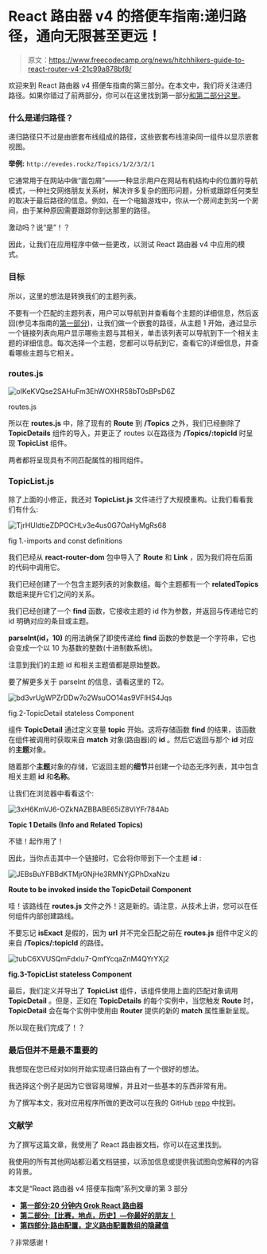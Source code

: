 # React 路由器 v4 的搭便车指南:递归路径，通向无限甚至更远！

> 原文：<https://www.freecodecamp.org/news/hitchhikers-guide-to-react-router-v4-21c99a878bf8/>

欢迎来到 React 路由器 v4 搭便车指南的第三部分。在本文中，我们将关注递归路径。如果你错过了前两部分，你可以在这里找到第一部分[和第二部分](https://www.freecodecamp.org/news/hitchhikers-guide-to-react-router-v4-a957c6a5aa18/)[这里](https://www.freecodecamp.org/news/hitchhikers-guide-to-react-router-v4-4b12e369d10/)。

### 什么是递归路径？

递归路径只不过是由嵌套布线组成的路径，这些嵌套布线渲染同一组件以显示嵌套视图。

**举例:** `http://evedes.rockz/Topics/1/2/3/2/1`

它通常用于在网站中做“面包屑”——一种显示用户在网站有机结构中的位置的导航模式，一种社交网络朋友关系树，解决许多复杂的图形问题，分析或跟踪任何类型的取决于最后路径的信息。例如，在一个电脑游戏中，你从一个房间走到另一个房间，由于某种原因需要跟踪你到达那里的路径。

激动吗？说“是”！？

因此，让我们在应用程序中做一些更改，以测试 React 路由器 v4 中应用的模式。

### 目标

所以，这里的想法是转换我们的主题列表。

不要有一个匹配的主题列表，用户可以导航到并查看每个主题的详细信息，然后返回(参见本指南的[第一部分](https://medium.freecodecamp.org/hitchhikers-guide-to-react-router-v4-a957c6a5aa18))，让我们做一个嵌套的路径，从主题 1 开始，通过显示一个链接列表向用户显示哪些主题与其相关，单击该列表可以导航到下一个相关主题的详细信息。每次选择一个主题，您都可以导航到它，查看它的详细信息，并查看哪些主题与它相关。

### routes.js

![olKeKVQse2SAHuFm3EhWOXHR58bT0sBPsD6Z](img/58761361697158b41217eca5fe1bf5c6.png)

routes.js

所以在 **routes.js** 中，除了现有的 **Route** 到 **/Topics** 之外，我们已经删除了 **TopicDetails** 组件的导入，并更正了 routes 以在路径为 **/Topics/:topicId** 时呈现 **TopicList** 组件。

两者都将呈现具有不同匹配属性的相同组件。

### TopicList.js

除了上面的小修正，我还对 **TopicList.js** 文件进行了大规模重构。让我们看看我们有什么:

![TjrHUIdtieZDPOCHLv3e4us0G7OaHyMgRs68](img/1fecd9dcf894e2f56228e283c8c8d548.png)

fig 1.-imports and const definitions

我们已经从 **react-router-dom** 包中导入了 **Route** 和 **Link** ，因为我们将在后面的代码中调用它。

我们已经创建了一个包含主题列表的对象数组。每个主题都有一个 **relatedTopics** 数组来提升它们之间的关系。

我们已经创建了一个 **find** 函数，它接收主题的 id 作为参数，并返回与传递给它的 id 明确对应的条目或主题。

**parseInt(id，10)** 的用法确保了即使传递给 **find** 函数的参数是一个字符串，它也会变成一个以 10 为基数的整数(十进制数系统)。

注意到我们的主题 id 和相关主题值都是原始整数。

要了解更多关于 parseInt 的信息，请看这里的 T2。

![bd3vrUgWPZrDDw7o2WsuOO14as9VFlHS4Jqs](img/17190b5c7380ae801d8a8249bf79154b.png)

fig.2-TopicDetail stateless Component

组件 **TopicDetail** 通过定义变量 **topic** 开始。这将存储函数 **find** 的结果，该函数在组件被调用时获取来自 **match** 对象(路由器)的 **id** 。然后它返回与那个 **id** 对应的**主题**对象。

随着那个**主题**对象的存储，它返回主题的**细节**并创建一个动态无序列表，其中包含相关主题 **id** 和**名称**。

让我们在浏览器中看看这个:

![3xH6KmVJ6-OZkNAZBBABE65iZ8ViYFr784Ab](img/a738d90665e65f6b724f8209e135fdd6.png)

**Topic 1 Details (Info and Related Topics)**

不错！起作用了！

因此，当你点击其中一个链接时，它会将你带到下一个主题 **id** :

![JEBsBuYFBBdKTMjr0NjHe3RMNYjGPhDxaNzu](img/0e0cd1f4dca4473008ee5af35120846d.png)

**Route to be invoked inside the TopicDetail Component**

哇！该路线在 **routes.js** 文件之外！这是新的。请注意，从技术上讲，您可以在任何组件内部创建路线。

不要忘记 **isExact** 是假的，因为 **url** 并不完全匹配之前在 **routes.js** 组件中定义的来自 **/Topics/:topicId** 的路径。

![tubC6XVUSQmFdxIu7-QmfYcqaZnM4QYrYXj2](img/0adec22bd76c9d09025ef3772a74af65.png)

**fig.3-TopicList stateless Component**

最后，我们定义并导出了 **TopicList** 组件，该组件使用上面的匹配对象调用 **TopicDetail** 。但是，正如在 **TopicDetails** 的每个实例中，当您触发 **Route** 时， **TopicDetail** 会在每个实例中使用由 **Router** 提供的新的 **match** 属性重新呈现。

所以现在我们完成了！？

### 最后但并不是最不重要的

我想现在您已经对如何开始实现递归路由有了一个很好的想法。

我选择这个例子是因为它很容易理解，并且对一些基本的东西非常有用。

为了撰写本文，我对应用程序所做的更改可以在我的 GitHub [repo](https://github.com/evedes/ReactRouter_BoilerPlate_03) 中找到。

### 文献学

为了撰写这篇文章，我使用了 React 路由器文档，你可以在这里找到。

我使用的所有其他网站都沿着文档链接，以添加信息或提供我试图向您解释的内容的背景。

本文是“React 路由器 v4 搭便车指南”系列文章的第 3 部分

*   **[第一部分:20 分钟内 Grok React 路由器](https://www.freecodecamp.org/news/hitchhikers-guide-to-react-router-v4-a957c6a5aa18/)**
*   **[第二部分:【比赛，地点，历史】—你最好的朋友！](https://www.freecodecamp.org/news/hitchhikers-guide-to-react-router-v4-a957c6a5aa18/)**
*   **[第四部分:路由配置，定义路由配置数组的隐藏值](https://www.freecodecamp.org/news/hitchhikers-guide-to-react-router-v4-c98c39892399/)**

？非常感谢！